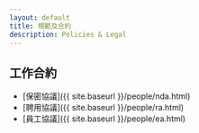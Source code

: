 ```yaml
---
layout: default
title: 規範及合約
description: Policies & Legal
---
```


## 工作合約

* [保密協議]({{ site.baseurl }}/people/nda.html)
* [聘用協議]({{ site.baseurl }}/people/ra.html)
* [員工協議]({{ site.baseurl }}/people/ea.html)